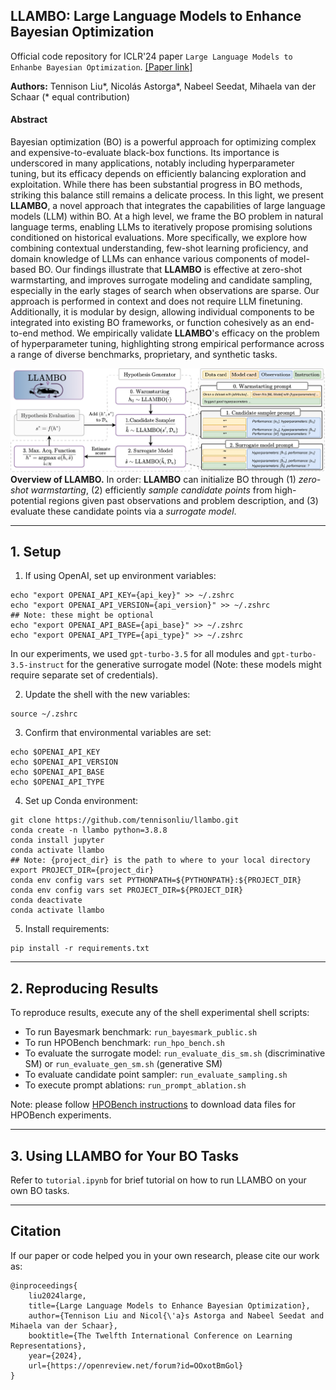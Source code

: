 ## LLAMBO: Large Language Models to Enhance Bayesian Optimization

Official code repository for ICLR'24 paper `Large Language Models to Enhanbe Bayesian Optimization`.
[[Paper link]](https://arxiv.org/abs/2402.03921)

**Authors:** Tennison Liu*, Nicolás Astorga*, Nabeel Seedat, Mihaela van der Schaar (* equal contribution)

#### Abstract
Bayesian optimization (BO) is a powerful approach for optimizing complex and expensive-to-evaluate black-box functions. Its importance is underscored in many applications, notably including hyperparameter tuning, but its efficacy depends on efficiently balancing exploration and exploitation. While there has been substantial progress in BO methods, striking this balance still remains a delicate process. In this light, we present **LLAMBO**, a novel approach that integrates the capabilities of large language models (LLM) within BO. At a high level, we frame the BO problem in natural language terms, enabling LLMs to iteratively propose promising solutions conditioned on historical evaluations. More specifically, we explore how combining contextual understanding, few-shot learning proficiency, and domain knowledge of LLMs can enhance various components of model-based BO. Our findings illustrate that **LLAMBO** is effective at zero-shot warmstarting, and improves surrogate modeling and candidate sampling, especially in the early stages of search when observations are sparse. Our approach is performed in context and does not require LLM finetuning. Additionally, it is modular by design, allowing individual components to be integrated into existing BO frameworks, or function cohesively as an end-to-end method. We empirically validate **LLAMBO**'s efficacy on the problem of hyperparameter tuning, highlighting strong empirical performance across a range of diverse benchmarks, proprietary, and synthetic tasks.

![LLAMBO Overview](./images/llambo_architecture.png)
**Overview of LLAMBO.** In order: **LLAMBO** can initialize BO through (1) *zero-shot warmstarting*, (2) efficiently *sample candidate points* from high-potential regions given past observations and problem description, and (3) evaluate these candidate points via a *surrogate model*.

---

## 1. Setup

1. If using OpenAI, set up environment variables:

```
echo "export OPENAI_API_KEY={api_key}" >> ~/.zshrc
echo "export OPENAI_API_VERSION={api_version}" >> ~/.zshrc
## Note: these might be optional
echo "export OPENAI_API_BASE={api_base}" >> ~/.zshrc
echo "export OPENAI_API_TYPE={api_type}" >> ~/.zshrc
```
In our experiments, we used ```gpt-turbo-3.5``` for all modules and ```gpt-turbo-3.5-instruct``` for the generative surrogate model (Note: these models might require separate set of credentials).

2. Update the shell with the new variables:
```
source ~/.zshrc
```

3. Confirm that environmental variables are set:
```
echo $OPENAI_API_KEY
echo $OPENAI_API_VERSION
echo $OPENAI_API_BASE
echo $OPENAI_API_TYPE
```

4. Set up Conda environment:
```
git clone https://github.com/tennisonliu/llambo.git
conda create -n llambo python=3.8.8
conda install jupyter
conda activate llambo
## Note: {project_dir} is the path to where to your local directory
export PROJECT_DIR={project_dir}
conda env config vars set PYTHONPATH=${PYTHONPATH}:${PROJECT_DIR}
conda env config vars set PROJECT_DIR=${PROJECT_DIR}
conda deactivate
conda activate llambo
```

5. Install requirements:
```
pip install -r requirements.txt
```

---

## 2. Reproducing Results

To reproduce results, execute any of the shell experimental shell scripts:
- To run Bayesmark benchmark: ```run_bayesmark_public.sh```
- To run HPOBench benchmark: ```run_hpo_bench.sh```
- To evaluate the surrogate model: ```run_evaluate_dis_sm.sh``` (discriminative SM) or ```run_evaluate_gen_sm.sh``` (generative SM)
- To evaluate candidate point sampler: ```run_evaluate_sampling.sh```
- To execute prompt ablations: ```run_prompt_ablation.sh```

Note: please follow [HPOBench instructions](./hpo_bench/README.md) to download data files for HPOBench experiments.

---

## 3. Using LLAMBO for Your BO Tasks

Refer to ```tutorial.ipynb``` for brief tutorial on how to run LLAMBO on your own BO tasks.


---

## Citation
If our paper or code helped you in your own research, please cite our work as:

```
@inproceedings{
    liu2024large,
    title={Large Language Models to Enhance Bayesian Optimization},
    author={Tennison Liu and Nicol{\'a}s Astorga and Nabeel Seedat and Mihaela van der Schaar},
    booktitle={The Twelfth International Conference on Learning Representations},
    year={2024},
    url={https://openreview.net/forum?id=OOxotBmGol}
}
```